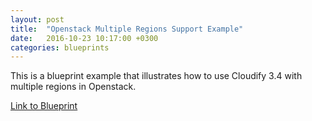 ```yaml
---
layout: post
title:  "Openstack Multiple Regions Support Example"
date:   2016-10-23 10:17:00 +0300
categories: blueprints
---
```


This is a blueprint example that illustrates how to use Cloudify 3.4 with multiple regions in Openstack.

[Link to Blueprint](https://github.com/EarthmanT/openstack-multi-region-example)
